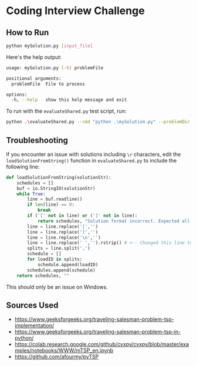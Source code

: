 # Coding Interview Challenge

## How to Run

```bash
python mySolution.py [input_file]
```

Here's the help output:

```bash
usage: mySolution.py [-h] problemFile

positional arguments:
  problemFile  File to process

options:
  -h, --help   show this help message and exit
```

To run with the `evaluateShared.py` test script, run:

```bash
python .\evaluateShared.py --cmd "python .\mySolution.py" --problemDir [DIR]
```

## Troubleshooting

If you encounter an issue with solutions including `\r` characters, edit the `loadSolutionFromString()` function in `evaluateShared.py` to include the following line:

```python
def loadSolutionFromString(solutionStr):
    schedules = []
    buf = io.StringIO(solutionStr)
    while True:
        line = buf.readline()
        if len(line) == 0:
            break
        if ('[' not in line) or (']' not in line):
            return schedules, "Solution format incorrect. Expected all lines to be in format [{load_id}, {load_id}, ...], but got this: " + line
        line = line.replace('[','')
        line = line.replace(']','')
        line = line.replace('\n','')
        line = line.replace(' ','').rstrip() # <-- Changed this line to fix `/r` in solution
        splits = line.split(',')
        schedule = []
        for loadID in splits:
            schedule.append(loadID)
        schedules.append(schedule)
    return schedules, ""
```

This should only be an issue on Windows.

## Sources Used

- https://www.geeksforgeeks.org/traveling-salesman-problem-tsp-implementation/
- https://www.geeksforgeeks.org/traveling-salesman-problem-tsp-in-python/
- https://colab.research.google.com/github/cvxpy/cvxpy/blob/master/examples/notebooks/WWW/mTSP_en.ipynb
- https://github.com/afourmy/pyTSP